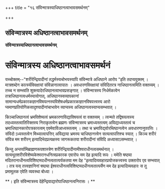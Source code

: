 +++
title = "१६ संविन्मात्रस्याधिष्ठानत्वाभावसमर्थनम्"

+++


## संविन्मात्रस्य अधिष्ठानत्वाभावसमर्थनम्

**संविन्मात्रस्याधिष्ठानत्वाभावसमर्थनम्**

# संविन्मात्रस्य अधिष्ठानत्वाभावसमर्थनं

यच्चोक्तम्--"शरीरेन्द्रियादीनां तद्धर्मस्यचोभयस्यापि संविन्मात्रे अधिष्ठाने आरोप "इति तदप्ययुक्तम् । मात्रशब्देन कार्त्स्यविवक्षायां संविन्नानात्वापातः । अवधारणविवक्षायां संविदितरत्र नाधिष्ठानत्वमिति वक्तव्यम् । तच्च न सम्भवति शुक्त्यादेरधिष्ठानत्वाभावप्रसङ्गात् । संविन्मात्रस्य निर्धर्मकत्वेन तत्राधिष्ठानत्वधर्मस्यायोगात्, अधिष्ठानस्वव्यापकानां सामान्यधर्मप्रकारकज्ञानविषयत्नस्यविशेषधर्मप्रकारकाज्ञानविषयत्त्वस्य आरो प्यमाणप्रतियोगिकसादृश्यादीनांचाभावेन व्याप्यस्य अधिष्ठानत्वस्याप्यसम्भवात् ।

किञ्चाधिष्ठानत्वं भ्रमविशेष्यत्वं भ्रमकारणाविद्याविषयत्वं वा वक्तव्यम् । त्वन्मते तद्विषयत्वस्य तदध्यस्तत्वातिरिक्तस्य निराकृतत्वेन ब्रह्मणः संविन्मात्रस्य भ्रमाध्यस्तत्वम् अविद्याध्यस्तत्वं च भ्रमाधिष्ठानकारोपत्रकारत्वम् एवमेवाविआध्यस्तत्वम् । तथा च भ्रमाविद्यवोरथिष्ठानत्वेन अवधारणानुपपत्तिः । संविदो ऽध्यस्तत्वेन मिथ्यात्वापत्तिर् अविद्याया भ्रमस्य चाधिष्ठानत्त्वेन सत्यत्वापत्तिश्च स्यात् । किञ्च शरीरं संविन्न मम शरीरन् इत्यादिभेदप्रत्यक्षस्य जागरूकतया शरीरादीनां संविदि अध्यासाऽसम्भवात् ।

किन्तु अन्तर्यामिब्राह्मणरूपशास्त्रेण शरीरेन्द्रियादीनामीश्वराधीनत्वसमर्थनात् । सत्यभूतशरीरविशेष्यकेश्वरानधनित्वप्रकारक एवारोपः मम देह इत्यादि रूपः । ममेति षष्ठ्या मदितरानाधीनत्वविशिष्टमदधीनत्वतात्पर्यकतया मम देह "इत्यादिव्यवहारप्रयोजकत्त्वस्य उक्तारोप एव सम्भवात् । तत्र यस् तत्त्वज्ञानिनां षष्ठ्या ईश्वराधीनत्वविशिष्टमदधीनत्वतात्पर्येण मम देह इत्यादिव्यवहारः स तु प्रमामूलक एवेति व्यवस्था बोध्या ।

**। इति संविन्मात्रस्य देहेन्द्रियाद्यारोपाधिष्ठानत्वनिरासः । **

